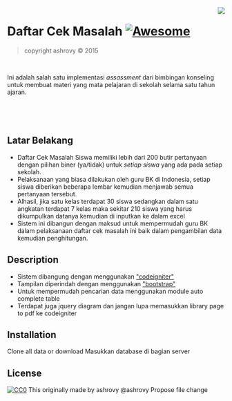 <img src="icon.png" align="right" />

# Daftar Cek Masalah [![Awesome](https://cdn.rawgit.com/sindresorhus/awesome/d7305f38d29fed78fa85652e3a63e154dd8e8829/media/badge.svg)](https://github.com/sindresorhus/awesome)

> copyright ashrovy &copy; 2015

​

Ini adalah salah satu implementasi *assassment* dari bimbingan konseling untuk membuat materi yang mata pelajaran di sekolah selama satu tahun ajaran.

​

​

## Latar Belakang
>
- Daftar Cek Masalah Siswa memiliki lebih dari 200 butir pertanyaan dengan pilihan biner (ya/tidak) untuk *setiap siswa* yang ada pada setiap sekolah.
- Pelaksanaan yang biasa dilakukan oleh guru BK di Indonesia, setiap siswa diberikan beberapa lembar kemudian menjawab semua pertanyaan tersebut.
- Alhasil, jika satu kelas terdapat 30 siswa sedangkan dalam satu angkatan terdapat 7 kelas maka sekitar 210 siswa yang harus dikumpulkan datanya kemudian di inputkan ke dalam excel
- Sistem ini dibangun dengan maksud untuk mempermudah guru BK dalam pelaksanaan daftar cek masalah ini baik dalam pengambilan data kemudian penghitungan.
## Description
- Sistem dibangung dengan menggunakan ["codeigniter"](http://www.codeigniter.com)
- Tampilan diperindah dengan menggunakan ["bootstrap"](https://getbootstrap.com)
- Untuk mempermudah pencarian data menggunakan module auto complete table
- Terdapat juga jquery diagram dan jangan lupa memasukkan library page to pdf ke codeigniter
## Installation
Clone all data or download
Masukkan database di bagian server
## License
[![CC0](https://licensebuttons.net/p/zero/1.0/88x31.png)](http://creativecommons.org/publicdomain/zero/1.0/)
This originally made by ashrovy
@ashrovy
Propose file change
